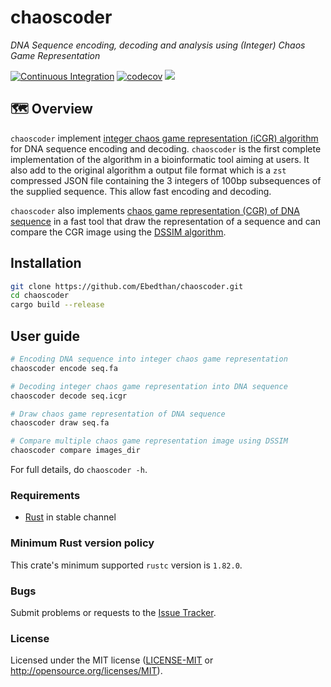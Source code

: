# chaoscoder

*DNA Sequence encoding, decoding and analysis using (Integer) Chaos Game Representation*

[![Continuous Integration](https://github.com/Ebedthan/chaoscoder/actions/workflows/ci.yml/badge.svg)](https://github.com/Ebedthan/chaoscoder/actions/workflows/ci.yml)
[![codecov](https://codecov.io/gh/Ebedthan/chaoscoder/branch/main/graph/badge.svg?token=K7VN5TH6EZ)](https://codecov.io/gh/Ebedthan/chaoscoder)
<a href="https://github.com/Ebedthan/chaoscoder/blob/master/LICENSE">
    <img src="https://img.shields.io/badge/license-MIT-blue?style=flat">
</a>
<br/>

## 🗺️ Overview
`chaoscoder` implement [integer chaos game representation (iCGR) algorithm](https://www.liebertpub.com/doi/abs/10.1089/cmb.2018.0173) for DNA sequence encoding and decoding. `chaoscoder` is the first complete implementation of the algorithm in a bioinformatic tool aiming at users. It also add to the original algorithm a output file format which is a `zst` compressed JSON file containing the 3 integers of 100bp subsequences of the supplied sequence. This allow fast encoding and decoding.

`chaoscoder` also implements [chaos game representation (CGR) of DNA sequence](https://academic.oup.com/nar/article-abstract/18/8/2163/2383530) in a fast tool that draw the representation of a sequence and can compare the CGR image using the [DSSIM algorithm](https://github.com/kornelski/dssim/).

## Installation

```bash
git clone https://github.com/Ebedthan/chaoscoder.git
cd chaoscoder
cargo build --release
```

## User guide

```bash
# Encoding DNA sequence into integer chaos game representation
chaoscoder encode seq.fa

# Decoding integer chaos game representation into DNA sequence
chaoscoder decode seq.icgr

# Draw chaos game representation of DNA sequence
chaoscoder draw seq.fa

# Compare multiple chaos game representation image using DSSIM
chaoscoder compare images_dir
```

For full details, do `chaoscoder -h`.

### Requirements
- [Rust](https://rust-lang.org) in stable channel


### Minimum Rust version policy
This crate's minimum supported `rustc` version is `1.82.0`.


### Bugs
Submit problems or requests to the [Issue Tracker](https://github.com/Ebedthan/chaoscoder/issues).


### License
Licensed under the MIT license ([LICENSE-MIT](LICENSE-MIT) or http://opensource.org/licenses/MIT).
